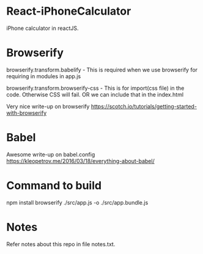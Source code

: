 # React-iPhoneCalculator
iPhone calculator in reactJS.

# Browserify
browserify.transform.babelify - This is required when we use browserify for requiring in modules in app.js

browserify.transform.browserify-css - This is for import(css file) in the code. Otherwise CSS will fail. OR we can include that in the index.html

Very nice write-up on browserify
https://scotch.io/tutorials/getting-started-with-browserify


# Babel
Awesome write-up on babel.config
https://kleopetrov.me/2016/03/18/everything-about-babel/

# Command to build
npm install
browserify ./src/app.js -o ./src/app.bundle.js


# Notes
Refer notes about this repo in file notes.txt.
